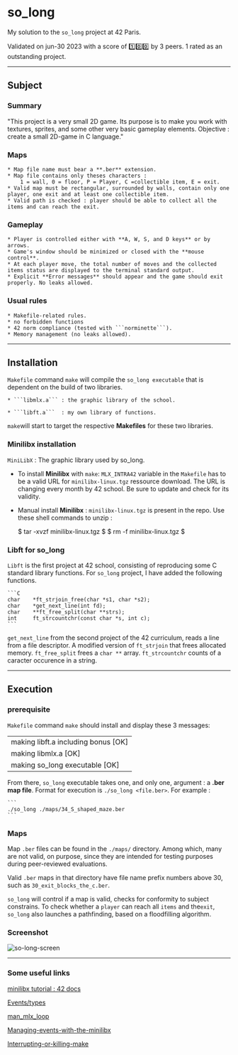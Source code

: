 # so_long

My solution to the ```so_long``` project at 42 Paris.

Validated on jun-30 2023 with a score of 1️⃣0️⃣0️⃣ by 3 peers. 1 rated as an outstanding project.

---

## Subject

### Summary

"This project is a very small 2D game.
Its purpose is to make you work with textures, sprites,
and some other very basic gameplay elements.
Objective : create a small 2D-game in C language."

### Maps

    * Map file name must bear a **.ber** extension.
    * Map file contains only theses characters :
        1 = wall, 0 = floor, P = Player, C =collectible item, E = exit.
    * Valid map must be rectangular, surrounded by walls, contain only one player, one exit and at least one collectible item.
    * Valid path is checked : player should be able to collect all the items and can reach the exit.

### Gameplay

    * Player is controlled either with **A, W, S, and D keys** or by arrows.
    * Game's window should be minimized or closed with the **mouse control**.
    * At each player move, the total number of moves and the collected items status are displayed to the terminal standard output.
    * Explicit **Error messages** should appear and the game should exit properly. No leaks allowed.

### Usual rules

    * Makefile-related rules.
    * no forbidden functions
    * 42 norm compliance (tested with ```norminette```).
    * Memory management (no leaks allowed).

---

## Installation

```Makefile``` command ```make``` will compile the ```so_long executable``` that is dependent on the build of two libraries.

    * ```libmlx.a``` : the graphic library of the school.

    * ```libft.a```  : my own library of functions.

```make```will start to target the respective **Makefiles** for these two libraries.

### Minilibx installation

```MiniLibX``` : The graphic library used by so_long.

* To install **Minilibx** with ```make```:
    ```MLX_INTRA42``` variable in the ```Makefile``` has to be a valid URL for ```minilibx-linux.tgz``` ressource download. The URL is changing every month by 42 school. Be sure to update and check for its validity.

* Manual install **Minilibx** :
    ```minilibx-linux.tgz``` is present in the repo. Use these shell commands to unzip :

    $ tar -xvzf minilibx-linux.tgz $
    $ rm -f minilibx-linux.tgz $

### Libft for so_long

```Libft``` is the first project at 42 school, consisting of reproducing some C standard library functions. For ```so_long``` project, I have added the following functions.

    ```C
    char    *ft_strjoin_free(char *s1, char *s2);
    char    *get_next_line(int fd);
    char    **ft_free_split(char **strs);
    int     ft_strcountchr(const char *s, int c);
    ```

```get_next_line``` from the second project of the 42 curriculum, reads a line from a file descriptor. A modified version of ```ft_strjoin``` that frees allocated memory. ```ft_free_split``` frees a ```char **``` array. ```ft_strcountchr``` counts of a caracter occurence in a string.

---

## Execution

### prerequisite

```Makefile``` command ```make``` should install and display these 3 messages:

||
|---|
|making libft.a including bonus [OK]|
|making libmlx.a [OK]|
|making so_long executable [OK]|

From there, ```so_long``` executable takes one, and only one, argument : a **.ber map file**. Format for execution is ```./so_long <file.ber>```. For example :

    ```
    ./so_long ./maps/34_S_shaped_maze.ber
    ```

### Maps

Map ```.ber``` files can be found in the ```./maps/``` directory. Among which, many are not valid, on purpose, since they are intended for testing purposes during peer-reviewed evaluations.

Valid ```.ber``` maps in that directory have file name prefix numbers above 30, such as ```30_exit_blocks_the_c.ber```.

```so_long``` will control if a map is valid, checks for conformity to subject constrains. To check whether a ```player``` can reach all ```items``` and the```exit```, ```so_long``` also launches a pathfinding, based on a floodfilling algorithm.

### Screenshot

![so-long-screen](./screenshots/screenshot_1.png)

---

### Some useful links

[minilibx tutorial : 42 docs](https://harm-smits.github.io/42docs/libs/minilibx)

[Events/types](https://tronche.com/gui/x/xlib/events/types.html)

[man_mlx_loop](https://qst0.github.io/ft_libgfx/man_mlx_loop.html)

[Managing-events-with-the-minilibx](https://aurelienbrabant.fr/blog/managing-events-with-the-minilibx)

[Interrupting-or-killing-make]( https://makefiletutorial.com/#interrupting-or-killing-make)
